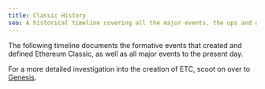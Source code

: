 ```yaml
---
title: Classic History
seo: A historical timeline covering all the major events, the ups and downs, that lead to the current state of affairs in the wonderful world of Ethereum Classic.
---
```


The following timeline documents the formative events that created and defined Ethereum Classic, as well as all major events to the present day.

For a more detailed investigation into the creation of ETC, scoot on over to [Genesis](/why-classic/genesis).
